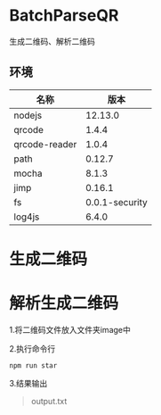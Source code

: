 # BatchParseQR

生成二维码、解析二维码

## 环境

|名称|版本|
|-|-|
|nodejs|12.13.0|
|qrcode|1.4.4|
|qrcode-reader|1.0.4|
|path|0.12.7|
|mocha|8.1.3|
|jimp|0.16.1|
|fs|0.0.1-security|
|log4js|6.4.0|


# 生成二维码



# 解析生成二维码

1.将二维码文件放入文件夹image中

2.执行命令行

```shell
npm run star
```

3.结果输出

>output.txt

